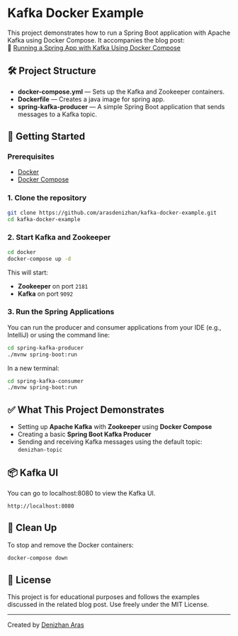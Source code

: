 # Kafka Docker Example

This project demonstrates how to run a Spring Boot application with Apache Kafka using Docker Compose. It accompanies the blog post:  
📖 [Running a Spring App with Kafka Using Docker Compose](https://medium.com/@denizhan.aras/running-a-spring-app-with-kafka-using-docker-compose-fb74eb847678)

## 🛠️ Project Structure

- **docker-compose.yml** — Sets up the Kafka and Zookeeper containers.
- **Dockerfile** — Creates a java image for spring app.
- **spring-kafka-producer** — A simple Spring Boot application that sends messages to a Kafka topic.

## 🚀 Getting Started

### Prerequisites

- [Docker](https://www.docker.com/)
- [Docker Compose](https://docs.docker.com/compose/)

### 1. Clone the repository

```bash
git clone https://github.com/arasdenizhan/kafka-docker-example.git
cd kafka-docker-example
```

### 2. Start Kafka and Zookeeper

```bash
cd docker
docker-compose up -d
```

This will start:
- **Zookeeper** on port `2181`
- **Kafka** on port `9092`

### 3. Run the Spring Applications

You can run the producer and consumer applications from your IDE (e.g., IntelliJ) or using the command line:

```bash
cd spring-kafka-producer
./mvnw spring-boot:run
```

In a new terminal:

```bash
cd spring-kafka-consumer
./mvnw spring-boot:run
```

## ✅ What This Project Demonstrates

- Setting up **Apache Kafka** with **Zookeeper** using **Docker Compose**
- Creating a basic **Spring Boot Kafka Producer**
- Sending and receiving Kafka messages using the default topic: `denizhan-topic`

## 📦 Kafka UI

You can go to localhost:8080 to view the Kafka UI.
```
http://localhost:8080
```

## 🧼 Clean Up

To stop and remove the Docker containers:

```bash
docker-compose down
```

## 📄 License

This project is for educational purposes and follows the examples discussed in the related blog post. Use freely under the MIT License.

---

Created by [Denizhan Aras](https://medium.com/@denizhan.aras)
